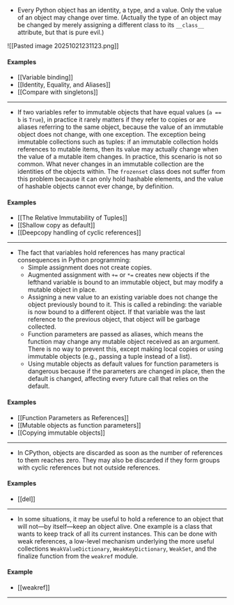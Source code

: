 - Every Python object has an identity, a type, and a value. Only the value of an object may change over time. (Actually the type of an object may be changed by merely assigning a different class to its `__class__` attribute, but that is pure evil.)

![[Pasted image 20251021231123.png]]

#### Examples
- [[Variable binding]]
- [[Identity, Equality, and Aliases]]
- [[Compare with singletons]]

--------------------

- If two variables refer to immutable objects that have equal values (`a == b` is `True`), in practice it rarely matters if they refer to copies or are aliases referring to the same object, because the value of an immutable object does not change, with one exception. The exception being immutable collections such as tuples: if an immutable collection holds references to mutable items, then its value may actually change when the value of a mutable item changes. In practice, this scenario is not so common. What never changes in an immutable collection are the identities of the objects within. The `frozenset` class does not suffer from this problem because it can only hold hashable elements, and the value of hashable objects cannot ever change, by definition.

#### Examples
- [[The Relative Immutability of Tuples]]
- [[Shallow copy as default]]
- [[Deepcopy handling of cyclic references]]

--------------------

- The fact that variables hold references has many practical consequences in Python programming:
	- Simple assignment does not create copies.
	- Augmented assignment with `+=` or `*=` creates new objects if the lefthand variable is bound to an immutable object, but may modify a mutable object in place.
	- Assigning a new value to an existing variable does not change the object previously bound to it. This is called a rebinding: the variable is now bound to a different object. If that variable was the last reference to the previous object, that object will be garbage collected.
	- Function parameters are passed as aliases, which means the function may change any mutable object received as an argument. There is no way to prevent this, except making local copies or using immutable objects (e.g., passing a tuple instead of a list).
	- Using mutable objects as default values for function parameters is dangerous because if the parameters are changed in place, then the default is changed, affecting every future call that relies on the default.

#### Examples
- [[Function Parameters as References]]
- [[Mutable objects as function parameters]]
- [[Copying immutable objects]]

--------------------

- In CPython, objects are discarded as soon as the number of references to them reaches zero. They may also be discarded if they form groups with cyclic references but not outside references.

#### Examples
- [[del]]

--------------------

- In some situations, it may be useful to hold a reference to an object that will not—by itself—keep an object alive. One example is a class that wants to keep track of all its current instances. This can be done with weak references, a low-level mechanism underlying the more useful collections `WeakValueDictionary`, `WeakKeyDictionary`, `WeakSet`, and the finalize function from the `weakref` module. 

#### Example
- [[weakref]]

--------------------